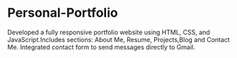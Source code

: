 # Personal-Portfolio
Developed a fully responsive portfolio website using HTML, CSS, and JavaScript.Includes sections: About Me, Resume, Projects,Blog and Contact Me. Integrated contact form to send messages directly to Gmail.
